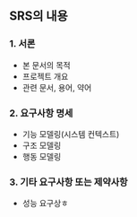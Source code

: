 ## SRS의 내용
### 1. 서론
- 본 문서의 목적
- 프로젝트 개요
- 관련 문서, 용어, 약어

### 2. 요구사항 명세
- 기능 모델링(시스템 컨텍스트)
- 구조 모델링
- 행동 모델링

### 3. 기타 요구사항 또는 제약사항
- 성능 요구상ㅎ
